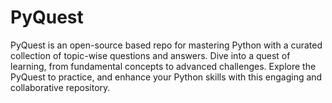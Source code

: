 # PyQuest
PyQuest is an open-source based repo for mastering Python with a curated collection of topic-wise questions and answers. Dive into a quest of learning, from fundamental concepts to advanced challenges. Explore the PyQuest to practice, and enhance your Python skills with this engaging and collaborative repository.
